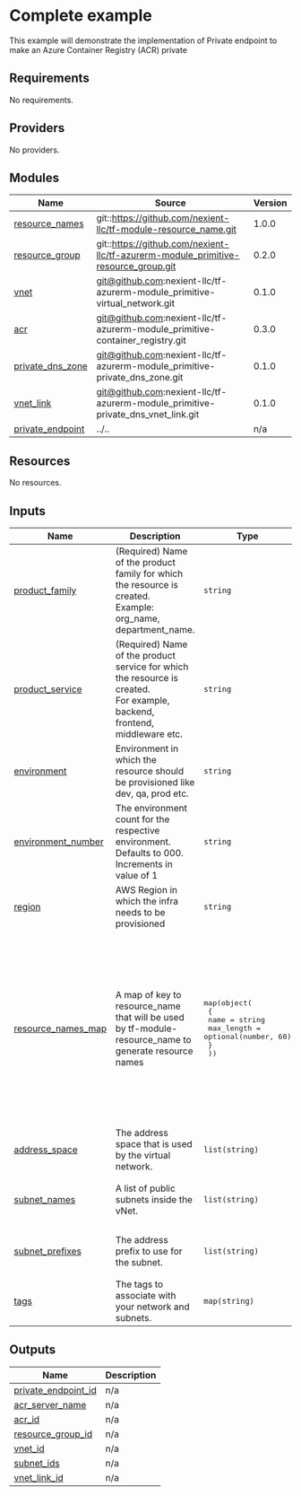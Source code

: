 # Complete example

This example will demonstrate the implementation of Private endpoint to make an Azure Container Registry (ACR) private

<!-- BEGINNING OF PRE-COMMIT-TERRAFORM DOCS HOOK -->
## Requirements

No requirements.

## Providers

No providers.

## Modules

| Name | Source | Version |
|------|--------|---------|
| <a name="module_resource_names"></a> [resource\_names](#module\_resource\_names) | git::https://github.com/nexient-llc/tf-module-resource_name.git | 1.0.0 |
| <a name="module_resource_group"></a> [resource\_group](#module\_resource\_group) | git::https://github.com/nexient-llc/tf-azurerm-module_primitive-resource_group.git | 0.2.0 |
| <a name="module_vnet"></a> [vnet](#module\_vnet) | git@github.com:nexient-llc/tf-azurerm-module_primitive-virtual_network.git | 0.1.0 |
| <a name="module_acr"></a> [acr](#module\_acr) | git@github.com:nexient-llc/tf-azurerm-module_primitive-container_registry.git | 0.3.0 |
| <a name="module_private_dns_zone"></a> [private\_dns\_zone](#module\_private\_dns\_zone) | git@github.com:nexient-llc/tf-azurerm-module_primitive-private_dns_zone.git | 0.1.0 |
| <a name="module_vnet_link"></a> [vnet\_link](#module\_vnet\_link) | git@github.com:nexient-llc/tf-azurerm-module_primitive-private_dns_vnet_link.git | 0.1.0 |
| <a name="module_private_endpoint"></a> [private\_endpoint](#module\_private\_endpoint) | ../.. | n/a |

## Resources

No resources.

## Inputs

| Name | Description | Type | Default | Required |
|------|-------------|------|---------|:--------:|
| <a name="input_product_family"></a> [product\_family](#input\_product\_family) | (Required) Name of the product family for which the resource is created.<br>    Example: org\_name, department\_name. | `string` | `"dso"` | no |
| <a name="input_product_service"></a> [product\_service](#input\_product\_service) | (Required) Name of the product service for which the resource is created.<br>    For example, backend, frontend, middleware etc. | `string` | `"demo"` | no |
| <a name="input_environment"></a> [environment](#input\_environment) | Environment in which the resource should be provisioned like dev, qa, prod etc. | `string` | `"dev"` | no |
| <a name="input_environment_number"></a> [environment\_number](#input\_environment\_number) | The environment count for the respective environment. Defaults to 000. Increments in value of 1 | `string` | `"000"` | no |
| <a name="input_region"></a> [region](#input\_region) | AWS Region in which the infra needs to be provisioned | `string` | `"eastus"` | no |
| <a name="input_resource_names_map"></a> [resource\_names\_map](#input\_resource\_names\_map) | A map of key to resource\_name that will be used by tf-module-resource\_name to generate resource names | <pre>map(object(<br>    {<br>      name       = string<br>      max_length = optional(number, 60)<br>    }<br>  ))</pre> | <pre>{<br>  "acr": {<br>    "max_length": 60,<br>    "name": "acr"<br>  },<br>  "private_endpoint": {<br>    "max_length": 60,<br>    "name": "pe"<br>  },<br>  "rg": {<br>    "max_length": 60,<br>    "name": "rg"<br>  },<br>  "vnet": {<br>    "max_length": 60,<br>    "name": "vnet"<br>  }<br>}</pre> | no |
| <a name="input_address_space"></a> [address\_space](#input\_address\_space) | The address space that is used by the virtual network. | `list(string)` | <pre>[<br>  "10.0.0.0/16"<br>]</pre> | no |
| <a name="input_subnet_names"></a> [subnet\_names](#input\_subnet\_names) | A list of public subnets inside the vNet. | `list(string)` | <pre>[<br>  "subnet-1",<br>  "subnet-2"<br>]</pre> | no |
| <a name="input_subnet_prefixes"></a> [subnet\_prefixes](#input\_subnet\_prefixes) | The address prefix to use for the subnet. | `list(string)` | <pre>[<br>  "10.0.1.0/24",<br>  "10.0.2.0/24"<br>]</pre> | no |
| <a name="input_tags"></a> [tags](#input\_tags) | The tags to associate with your network and subnets. | `map(string)` | `{}` | no |

## Outputs

| Name | Description |
|------|-------------|
| <a name="output_private_endpoint_id"></a> [private\_endpoint\_id](#output\_private\_endpoint\_id) | n/a |
| <a name="output_acr_server_name"></a> [acr\_server\_name](#output\_acr\_server\_name) | n/a |
| <a name="output_acr_id"></a> [acr\_id](#output\_acr\_id) | n/a |
| <a name="output_resource_group_id"></a> [resource\_group\_id](#output\_resource\_group\_id) | n/a |
| <a name="output_vnet_id"></a> [vnet\_id](#output\_vnet\_id) | n/a |
| <a name="output_subnet_ids"></a> [subnet\_ids](#output\_subnet\_ids) | n/a |
| <a name="output_vnet_link_id"></a> [vnet\_link\_id](#output\_vnet\_link\_id) | n/a |
<!-- END OF PRE-COMMIT-TERRAFORM DOCS HOOK -->
